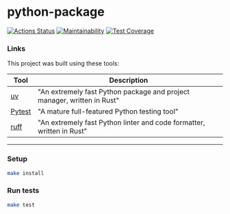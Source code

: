 # python-package

[![Actions Status](https://github.com/baseven/python-project-83/actions/workflows/hexlet-check.yml/badge.svg)](https://github.com/baseven/python-project-83/actions)
[![Maintainability](https://api.codeclimate.com/v1/badges/432fccf949c8058a6ffd/maintainability)](https://codeclimate.com/github/baseven/python-project-83/maintainability)
[![Test Coverage](https://api.codeclimate.com/v1/badges/432fccf949c8058a6ffd/test_coverage)](https://codeclimate.com/github/baseven/python-project-83/test_coverage)

### Links

This project was built using these tools:

| Tool                                                                   | Description                                             |
|------------------------------------------------------------------------|---------------------------------------------------------|
| [uv](https://docs.astral.sh/uv/)                                       | "An extremely fast Python package and project manager, written in Rust" |
| [Pytest](https://pytest.org)                                           | "A mature full-featured Python testing tool"            |
| [ruff](https://docs.astral.sh/ruff/)                                   | "An extremely fast Python linter and code formatter, written in Rust" |

---

### Setup

```bash
make install
```


### Run tests

```bash
make test
```